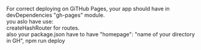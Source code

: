 For correct deploying on GiTHub Pages, your app should have in devDependencies  "gh-pages" module.  
you aslo have use:  
createHashRouter for routes.  
also your package.json have to have  "homepage": "name of your directory in GH",
npm run deploy  
